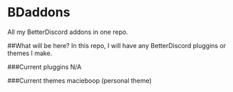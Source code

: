 # BDaddons
All my BetterDiscord addons in one repo.

##What will be here?
In this repo, I will have any BetterDiscord pluggins or themes I make.

###Current pluggins
N/A

###Current themes
macieboop (personal theme)
